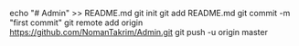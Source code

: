 echo "# Admin" >> README.md
git init
git add README.md
git commit -m "first commit"
git remote add origin https://github.com/NomanTakrim/Admin.git
git push -u origin master
